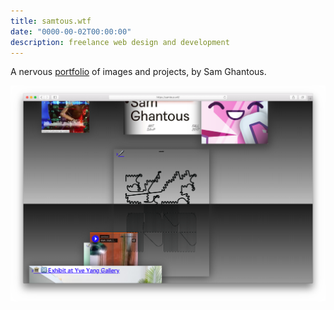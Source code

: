 ```yaml
---
title: samtous.wtf
date: "0000-00-02T00:00:00"
description: freelance web design and development
---
```



A nervous <a href="http://samtous.wtf/" target="_blank">portfolio</a> of images and projects, by Sam Ghantous.

![altcaption](mockup.png)
